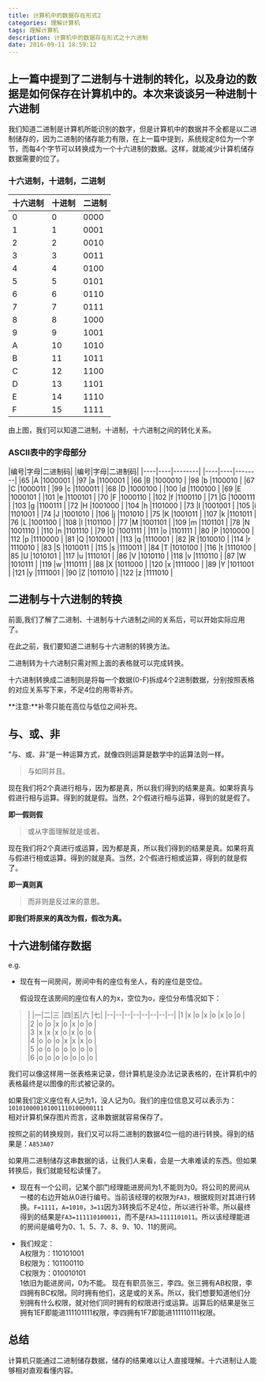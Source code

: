 ```yaml
---
title: 计算机中的数据存在形式2
categories: 理解计算机
tags: 理解计算机
description: 计算机中的数据存在形式之十六进制
date: 2016-09-11 18:59:12
---
```



## 上一篇中提到了二进制与十进制的转化，以及身边的数据是如何保存在计算机中的。本次来谈谈另一种进制**十六进制**

我们知道二进制是计算机所能识别的数字，但是计算机中的数据并不全都是以二进制储存的，因为二进制的储存能力有限，在上一篇中提到，系统规定8位为一个字节，而每4个字节可以转换成为一个十六进制的数据。这样，就能减少计算机储存数据需要的位了。

### 十六进制，十进制，二进制

|十六进制|十进制|二进制|
|--------|------|------|
|0		 |0		|0000  |
|1		 |1		|0001  |
|2       |2		|0010  |
|3       |3		|0011  |
|4       |4		|0100  |
|5       |5		|0101  |
|6       |6		|0110  |
|7       |7		|0111  |
|8       |8		|1000  |
|9       |9		|1001  |
|A       |10	|1010  |
|B       |11	|1011  |
|C       |12	|1100  |
|D       |13	|1101  |
|E       |14	|1110  |
|F       |15	|1111  |

由上图，我们可以知道二进制，十进制，十六进制之间的转化关系。

### ASCII表中的字母部分

|编号|字母|二进制码|       |编号|字母|二进制码|
|----|----|--------|       |----|----|--------|
|65  |A   |1000001 |       |97  |a   |1100001 |
|66  |B   |1000010 |       |98  |b   |1100010 |
|67  |C   |1000011 |       |99  |c   |1100011 |
|68  |D   |1000100 |       |100 |d   |1100100 |
|69  |E   |1000101 |       |101 |e   |1100101 |
|70  |F   |1000110 |       |102 |f   |1100110 |
|71  |G   |1000111 |       |103 |g   |1100111 |
|72  |H   |1001000 |       |104 |h   |1101000 |
|73  |I   |1001001 |       |105 |i   |1101001 |
|74  |J   |1001010 |       |106 |j   |1101010 |
|75  |K   |1001011 |       |107 |k   |1101011 |
|76  |L   |1001100 |       |108 |l   |1101100 |
|77  |M   |1001101 |       |109 |m   |1101101 |
|78  |N   |1001110 |       |110 |n   |1101110 |
|79  |O   |1001111 |       |111 |o   |1101111 |
|80  |P   |1010000 |       |112 |p   |1110000 |
|81  |Q   |1010001 |       |113 |q   |1110001 |
|82  |R   |1010010 |       |114 |r   |1110010 |
|83  |S   |1010011 |       |115 |s   |1110011 |
|84  |T   |1010100 |       |116 |t   |1110100 |
|85  |U   |1010101 |       |117 |u   |1110101 |
|86  |V   |1010110 |       |118 |v   |1110110 |
|87  |W   |1010111 |       |119 |w   |1110111 |
|88  |X   |1011000 |       |120 |x   |1111000 |
|89  |Y   |1011001 |       |121 |y   |1111001 |
|90  |Z   |1011010 |       |122 |z   |1111010 |

## 二进制与十六进制的转换

前面,我们了解了二进制、十进制与十六进制之间的关系后，可以开始实际应用了。

在此之前，我们要知道二进制与十六进制的转换方法。

二进制转为十六进制只需对照上面的表格就可以完成转换。

十六进制转换成二进制则是将每一个数据(0-F)拆成4个2进制数据，分别按照表格的对应关系写下来，不足4位的用零补齐。

**注意:**补零只能在高位与低位之间补充。

## 与、或、非

”与、或、非“是一种运算方式，就像四则运算是数学中的运算法则一样。

> 与如同并且。

现在我们将2个真进行相与，因为都是真，所以我们得到的结果是真。如果将真与假进行相与运算。得到的就是假。当然，2个假进行相与运算，得到的就是假了。

**即一假则假**

> 或从字面理解就是或者。

现在我们将2个真进行或运算，因为都是真，所以我们得到的结果是真。如果将真与假进行相或运算。得到的就是真。当然，2个假进行相或运算，得到的就是假了。

**即一真则真**

> 而非则是反过来的意思。

**即我们将原来的真改为假，假改为真。**

## 十六进制储存数据

e.g.

* 现在有一间房间，房间中有的座位有坐人，有的座位是空位。

   假设现在该房间的座位有人的为x，空位为o，座位分布情况如下：

>  |  |一|二|三 |四|五|六 |七|
   |--|--|--|--|--|--|--|--|
   |1 |x |o |x |o |x |o |o |  
   |2 |o |o |x |o |x |o |o |  
   |3 |x |x |x |o |x |o |o |  
   |4 |o |o |o |x |x |x |o |  
   |5 |o |o |o |o |o |o |o |  
   |6 |o |o |o |o |o |o |o |  

   我们可以像这样用一张表格来记录，但计算机是没办法记录表格的，在计算机中的表格最终是以图像的形式被记录的。

   如果我们定义座位有人记为1，没人记为0。我们的座位信息又可以表示为：`101010000101001110100000111`  
   相对计算机保存图片而言，这串数据就容易保存了。

   按照之前的转换规则，我们又可以将二进制的数据4位一组的进行转换。得到的结果是：`A853A07`

   如果用二进制储存这串数据的话，让我们人来看，会是一大串难读的东西。但如果转换后，我们就能轻松读懂了。

* 现在有一个公司，记某个部门经理能进房间为1,不能则为0。将公司的房间从一楼的右边开始从0进行编号。当前该经理的权限为`FA3`，根据规则对其进行转换。`F=1111`，`A=1010`，`3=11`因为3转换后不足4位，所以进行补零。所以最终得到的结果是`FA3=111110100011`，而不是`FA3=1111101011`。所以该经理能进的房间是编号为0、1、5、7、8、9、10、11的房间。

* 我们规定：  
    A权限为：110101001  
    B权限为：101100110  
    C权限为：010010101  
    1依旧为能进房间，0为不能。
现在有职员张三，李四。张三拥有AB权限，李四拥有BC权限。同时拥有他们，这是或的关系。所以，我们想要知道他们分别拥有什么权限，就对他们同时拥有的权限进行或运算。运算后的结果是张三拥有1EF即能进111101111权限，李四拥有1F7即能进111110111权限。

## 总结

计算机只能通过二进制储存数据，储存的结果难以让人直接理解。十六进制让人能够相对直观看懂内容。
